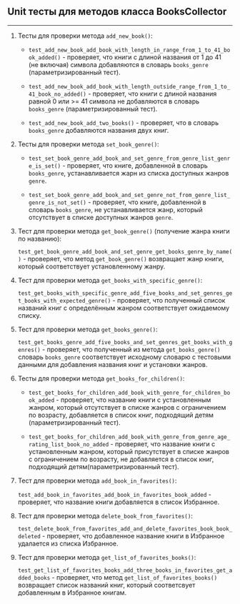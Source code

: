## Unit тесты для методов класса BooksCollector

___

1. Тесты для проверки метода `add_new_book()`:

    - `test_add_new_book_add_book_with_length_in_range_from_1_to_41_book_added()` - проверяет, что книги с длиной названия от 1 до 41 (не включая) символа добавляются в словарь `books_genre` (параметризированный тест).

    - `test_add_new_book_add_book_with_length_outside_range_from_1_to_41_book_no_added()` - проверяет, что книги с длиной названия равной 0 или >= 41 символа не добавляются в словарь `books_genre` (параметризированный тест).

    - `test_add_new_book_add_two_books()` - проверяет, что в словарь `books_genre` добавляются названия двух книг.


2. Тесты для проверки метода `set_book_genre()`:

    - `test_set_book_genre_add_book_and_set_genre_from_genre_list_genre_is_set()` - проверяет, что книге, добавленной в словарь `books_genre`, устанавливается жарн из списка доступных жанров `genre`.

    - `test_set_book_genre_add_book_and_set_genre_not_from_genre_list_genre_is_not_set()` -  проверяет, что книге, добавленной в словарь `books_genre`, не устанавливается жанр, который отсутствует в списке доступных жанров `genre`.


3. Тест для проверки метода `get_book_genre()` (получение жанра книги по названию):

    `test_get_book_genre_add_book_and_set_genre_get_books_genre_by_name()` - проверяет, что метод `get_book_genre()` возвращает жанр книги, который соответствует установленному жанру.


4. Тест для проверки метода `get_books_with_specific_genre()`:

    `test_get_books_with_specific_genre_add_five_books_and_set_genres_get_books_with_expected_genre()` - проверяет, что полученный список названий книг с определённым жанром соответствует ожидаемому списку.


5. Тест для проверки метода `get_books_genre()`:

    `test_get_books_genre_add_five_books_and_set_genres_get_books_with_genres()` - проверяет, что полученный из метода `get_books_genre()` словарь `books_genre` соответствует исходному словарю с тестовыми данными для добавления названия книг и установки жанров.


6. Тесты для проверки метода `get_books_for_children()`:

    - `test_get_books_for_children_add_book_with_genre_for_children_book_added` - проверяет, что название книги с установленным жанром, который отсутствует в списке жанров с ограничением по возрасту, добавляется в список книг, подходящий детям (параметризированный тест).

    - `test_get_books_for_children_add_book_with_genre_from_genre_age_rating_list_book_no_added` - проверяет, что название книги с установленным жанром, который присутствует в списке жанров с ограничением по возрасту, не добавляется в список книг, подходящий детям(параметризированный тест).


7. Тест для проверки метода `add_book_in_favorites()`:

    `test_add_book_in_favorites_add_book_in_favorites_book_added` - проверяет, что название книги добавляется в список Избранное.


8. Тест для проверки метода `delete_book_from_favorites()`:

    `test_delete_book_from_favorites_add_and_delete_favorites_book_book_deleted` - проверяет, что добавленное название книги в Избранное удалается из списка Избранное.


9. Тест для проверки метода `get_list_of_favorites_books()`:

    `test_get_list_of_favorites_books_add_three_books_in_favorites_get_added_books` - проверяет, что метод `get_list_of_favorites_books()` возвращает список названий книг, который соответсвует добавленным в Избранное книгам.